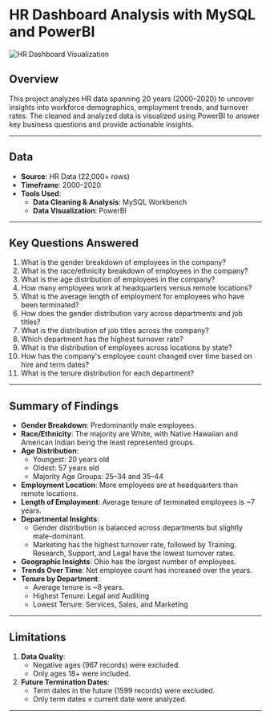 # HR Dashboard Analysis with MySQL and PowerBI

![HR Dashboard Visualization](https://user-images.githubusercontent.com/56026296/229609893-b7b1f261-5941-45af-8322-1ccb2535d36b.png)

## Overview

This project analyzes HR data spanning 20 years (2000–2020) to uncover insights into workforce demographics, employment trends, and turnover rates. The cleaned and analyzed data is visualized using PowerBI to answer key business questions and provide actionable insights.

---

## Data

- **Source**: HR Data (22,000+ rows)
- **Timeframe**: 2000–2020
- **Tools Used**:
  - **Data Cleaning & Analysis**: MySQL Workbench
  - **Data Visualization**: PowerBI

---

## Key Questions Answered

1. What is the gender breakdown of employees in the company?
2. What is the race/ethnicity breakdown of employees in the company?
3. What is the age distribution of employees in the company?
4. How many employees work at headquarters versus remote locations?
5. What is the average length of employment for employees who have been terminated?
6. How does the gender distribution vary across departments and job titles?
7. What is the distribution of job titles across the company?
8. Which department has the highest turnover rate?
9. What is the distribution of employees across locations by state?
10. How has the company's employee count changed over time based on hire and term dates?
11. What is the tenure distribution for each department?

---

## Summary of Findings

- **Gender Breakdown**: Predominantly male employees.
- **Race/Ethnicity**: The majority are White, with Native Hawaiian and American Indian being the least represented groups.
- **Age Distribution**:
  - Youngest: 20 years old
  - Oldest: 57 years old
  - Majority Age Groups: 25–34 and 35–44
- **Employment Location**: More employees are at headquarters than remote locations.
- **Length of Employment**: Average tenure of terminated employees is ~7 years.
- **Departmental Insights**:
  - Gender distribution is balanced across departments but slightly male-dominant.
  - Marketing has the highest turnover rate, followed by Training. Research, Support, and Legal have the lowest turnover rates.
- **Geographic Insights**: Ohio has the largest number of employees.
- **Trends Over Time**: Net employee count has increased over the years.
- **Tenure by Department**:
  - Average tenure is ~8 years.
  - Highest Tenure: Legal and Auditing
  - Lowest Tenure: Services, Sales, and Marketing

---

## Limitations

1. **Data Quality**: 
   - Negative ages (967 records) were excluded.
   - Only ages 18+ were included.
2. **Future Termination Dates**:
   - Term dates in the future (1599 records) were excluded.
   - Only term dates ≤ current date were analyzed.

---

